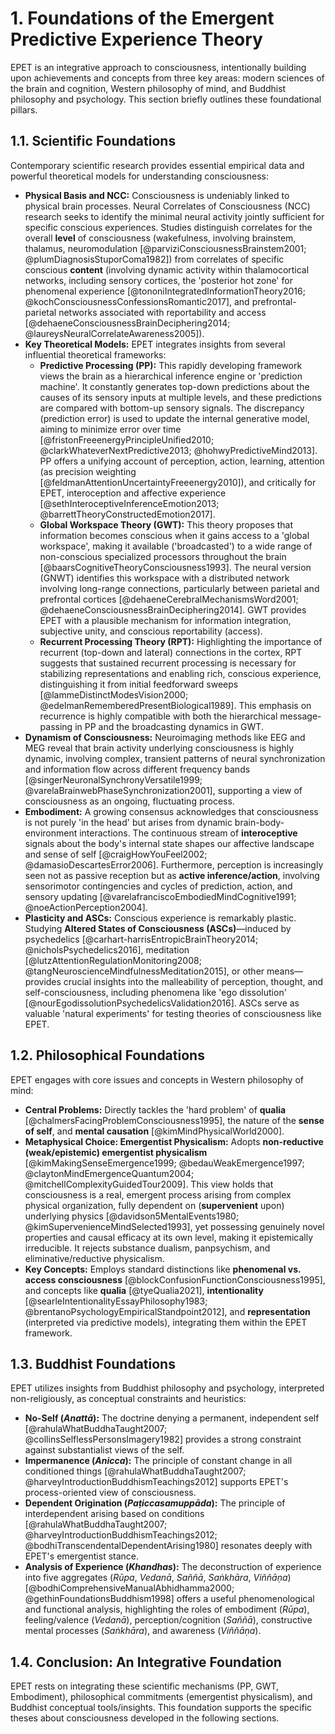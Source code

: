 # 1. Foundations of the Emergent Predictive Experience Theory

EPET is an integrative approach to consciousness, intentionally building upon achievements and concepts from three key areas: modern sciences of the brain and cognition, Western philosophy of mind, and Buddhist philosophy and psychology. This section briefly outlines these foundational pillars.

## 1.1. Scientific Foundations

Contemporary scientific research provides essential empirical data and powerful theoretical models for understanding consciousness:

*   **Physical Basis and NCC:** Consciousness is undeniably linked to physical brain processes. Neural Correlates of Consciousness (NCC) research seeks to identify the minimal neural activity jointly sufficient for specific conscious experiences. Studies distinguish correlates for the overall **level** of consciousness (wakefulness, involving brainstem, thalamus, neuromodulation [@parviziConsciousnessBrainstem2001; @plumDiagnosisStuporComa1982]) from correlates of specific conscious **content** (involving dynamic activity within thalamocortical networks, including sensory cortices, the 'posterior hot zone' for phenomenal experience [@tononiIntegratedInformationTheory2016; @kochConsciousnessConfessionsRomantic2017], and prefrontal-parietal networks associated with reportability and access [@dehaeneConsciousnessBrainDeciphering2014; @laureysNeuralCorrelateAwareness2005]).
*   **Key Theoretical Models:** EPET integrates insights from several influential theoretical frameworks:
    *   **Predictive Processing (PP):** This rapidly developing framework views the brain as a hierarchical inference engine or 'prediction machine'. It constantly generates top-down predictions about the causes of its sensory inputs at multiple levels, and these predictions are compared with bottom-up sensory signals. The discrepancy (prediction error) is used to update the internal generative model, aiming to minimize error over time [@fristonFreeenergyPrincipleUnified2010; @clarkWhateverNextPredictive2013; @hohwyPredictiveMind2013]. PP offers a unifying account of perception, action, learning, attention (as precision weighting [@feldmanAttentionUncertaintyFreeenergy2010]), and critically for EPET, interoception and affective experience [@sethInteroceptiveInferenceEmotion2013; @barrettTheoryConstructedEmotion2017].
    *   **Global Workspace Theory (GWT):** This theory proposes that information becomes conscious when it gains access to a 'global workspace', making it available ('broadcasted') to a wide range of non-conscious specialized processors throughout the brain [@baarsCognitiveTheoryConsciousness1993]. The neural version (GNWT) identifies this workspace with a distributed network involving long-range connections, particularly between parietal and prefrontal cortices [@dehaeneCerebralMechanismsWord2001; @dehaeneConsciousnessBrainDeciphering2014]. GWT provides EPET with a plausible mechanism for information integration, subjective unity, and conscious reportability (access).
    *   **Recurrent Processing Theory (RPT):** Highlighting the importance of recurrent (top-down and lateral) connections in the cortex, RPT suggests that sustained recurrent processing is necessary for stabilizing representations and enabling rich, conscious experience, distinguishing it from initial feedforward sweeps [@lammeDistinctModesVision2000; @edelmanRememberedPresentBiological1989]. This emphasis on recurrence is highly compatible with both the hierarchical message-passing in PP and the broadcasting dynamics in GWT.
*   **Dynamism of Consciousness:** Neuroimaging methods like EEG and MEG reveal that brain activity underlying consciousness is highly dynamic, involving complex, transient patterns of neural synchronization and information flow across different frequency bands [@singerNeuronalSynchronyVersatile1999; @varelaBrainwebPhaseSynchronization2001], supporting a view of consciousness as an ongoing, fluctuating process.
*   **Embodiment:** A growing consensus acknowledges that consciousness is not purely 'in the head' but arises from dynamic brain-body-environment interactions. The continuous stream of **interoceptive** signals about the body's internal state shapes our affective landscape and sense of self [@craigHowYouFeel2002; @damasioDescartesError2006]. Furthermore, perception is increasingly seen not as passive reception but as **active inference/action**, involving sensorimotor contingencies and cycles of prediction, action, and sensory updating [@varelafranciscoEmbodiedMindCognitive1991; @noeActionPerception2004].
*   **Plasticity and ASCs:** Conscious experience is remarkably plastic. Studying **Altered States of Consciousness (ASCs)**—induced by psychedelics [@carhart-harrisEntropicBrainTheory2014; @nicholsPsychedelics2016], meditation [@lutzAttentionRegulationMonitoring2008; @tangNeuroscienceMindfulnessMeditation2015], or other means—provides crucial insights into the malleability of perception, thought, and self-consciousness, including phenomena like 'ego dissolution' [@nourEgodissolutionPsychedelicsValidation2016]. ASCs serve as valuable 'natural experiments' for testing theories of consciousness like EPET.

## 1.2. Philosophical Foundations

EPET engages with core issues and concepts in Western philosophy of mind:

*   **Central Problems:** Directly tackles the 'hard problem' of **qualia** [@chalmersFacingProblemConsciousness1995], the nature of the **sense of self**, and **mental causation** [@kimMindPhysicalWorld2000].
*   **Metaphysical Choice: Emergentist Physicalism:** Adopts **non-reductive (weak/epistemic) emergentist physicalism** [@kimMakingSenseEmergence1999; @bedauWeakEmergence1997; @claytonMindEmergenceQuantum2004; @mitchellComplexityGuidedTour2009]. This view holds that consciousness is a real, emergent process arising from complex physical organization, fully dependent on (**supervenient** upon) underlying physics [@davidson5MentalEvents1980; @kimSupervenienceMindSelected1993], yet possessing genuinely novel properties and causal efficacy at its own level, making it epistemically irreducible. It rejects substance dualism, panpsychism, and eliminative/reductive physicalism.
*   **Key Concepts:** Employs standard distinctions like **phenomenal vs. access consciousness** [@blockConfusionFunctionConsciousness1995], and concepts like **qualia** [@tyeQualia2021], **intentionality** [@searleIntentionalityEssayPhilosophy1983; @brentanoPsychologyEmpiricalStandpoint2012], and **representation** (interpreted via predictive models), integrating them within the EPET framework.

## 1.3. Buddhist Foundations

EPET utilizes insights from Buddhist philosophy and psychology, interpreted non-religiously, as conceptual constraints and heuristics:

*   **No-Self (*Anattā*):** The doctrine denying a permanent, independent self [@rahulaWhatBuddhaTaught2007; @collinsSelflessPersonsImagery1982] provides a strong constraint against substantialist views of the self.
*   **Impermanence (*Anicca*):** The principle of constant change in all conditioned things [@rahulaWhatBuddhaTaught2007; @harveyIntroductionBuddhismTeachings2012] supports EPET's process-oriented view of consciousness.
*   **Dependent Origination (*Paṭiccasamuppāda*):** The principle of interdependent arising based on conditions [@rahulaWhatBuddhaTaught2007; @harveyIntroductionBuddhismTeachings2012; @bodhiTranscendentalDependentArising1980] resonates deeply with EPET's emergentist stance.
*   **Analysis of Experience (*Khandhas*):** The deconstruction of experience into five aggregates (*Rūpa*, *Vedanā*, *Saññā*, *Saṅkhāra*, *Viññāṇa*) [@bodhiComprehensiveManualAbhidhamma2000; @gethinFoundationsBuddhism1998] offers a useful phenomenological and functional analysis, highlighting the roles of embodiment (*Rūpa*), feeling/valence (*Vedanā*), perception/cognition (*Saññā*), constructive mental processes (*Saṅkhāra*), and awareness (*Viññāṇa*).

## 1.4. Conclusion: An Integrative Foundation

EPET rests on integrating these scientific mechanisms (PP, GWT, Embodiment), philosophical commitments (emergentist physicalism), and Buddhist conceptual tools/insights. This foundation supports the specific theses about consciousness developed in the following sections.